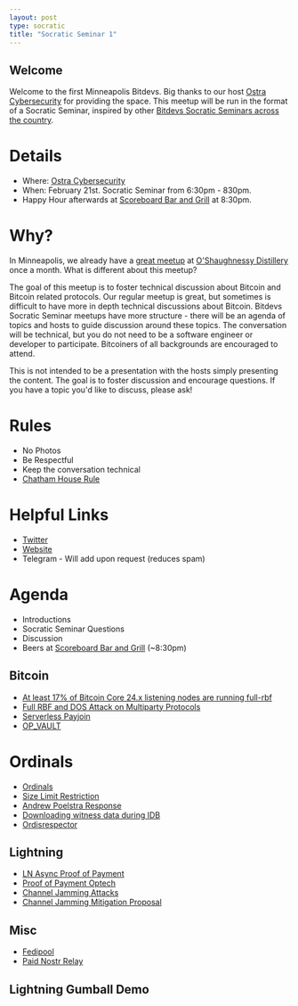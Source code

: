 ```yaml
---
layout: post
type: socratic
title: "Socratic Seminar 1"
---
```


## Welcome

Welcome to the first Minneapolis Bitdevs. Big thanks to our host [Ostra Cybersecurity](https://maps.app.goo.gl/cSSvumatPqFG7ubq5?g_st=ic) for providing the space.
This meetup will be run in the format of a Socratic Seminar, inspired by other [Bitdevs Socratic Seminars across the country](https://bitdevs.org/cities).

# Details
 - Where: [Ostra Cybersecurity](https://www.google.com/maps/place/Ostra+Cybersecurity+Inc./@44.8933576,-93.4485011,17z/data=!3m1!4b1!4m5!3m4!1s0x52b34b93ae094403:0xef55f345c4ca790!8m2!3d44.8933538!4d-93.4463124)
 - When: February 21st. Socratic Seminar from 6:30pm - 830pm. 
 - Happy Hour afterwards at [Scoreboard Bar and Grill](https://goo.gl/maps/PfpHh6rhWJcNYERr5) at 8:30pm. 

# Why?
In Minneapolis, we already have a [great meetup](https://twitter.com/BitcoinersMPLS) at [O'Shaughnessy Distillery](https://osdistilling.com/home-page/) once a month. What is different about this meetup?

The goal of this meetup is to foster technical discussion about Bitcoin and Bitcoin related protocols. Our regular meetup is great, but sometimes is difficult to have
more in depth technical discussions about Bitcoin. Bitdevs Socratic Seminar meetups have more structure - there will be an agenda of topics and hosts to guide discussion
around these topics. The conversation will be technical, but you do not need to be a software engineer or developer to participate. Bitcoiners of all backgrounds are
encouraged to attend.

This is not intended to be a presentation with the hosts simply presenting the content. The goal is to foster discussion and encourage questions. If you have a topic you'd like to discuss, please ask!

# Rules
 - No Photos
 - Be Respectful
 - Keep the conversation technical
 - [Chatham House Rule](https://www.facilitator.school/blog/chatham-house-rule)

# Helpful Links
 - [Twitter](https://twitter.com/BitcoinersMPLS)
 - [Website](https://bitdevsmpls.github.io)
 - Telegram - Will add upon request (reduces spam)

# Agenda
 - Introductions
 - Socratic Seminar Questions
 - Discussion
 - Beers at [Scoreboard Bar and Grill](https://goo.gl/maps/PfpHh6rhWJcNYERr5) (~8:30pm)


## Bitcoin
- [At least 17% of Bitcoin Core 24.x listening nodes are running full-rbf](https://lists.linuxfoundation.org/pipermail/bitcoin-dev/2022-December/021296.html)
- [Full RBF and DOS Attack on Multiparty Protocols](https://lists.linuxfoundation.org/pipermail/bitcoin-dev/2023-January/021322.html)
- [Serverless Payjoin](https://lists.linuxfoundation.org/pipermail/bitcoin-dev/2023-January/021364.html)
- [OP_VAULT](https://github.com/jamesob/bips/blob/jamesob-23-02-opvault/bip-vaults.mediawiki)

# Ordinals
 - [Ordinals](https://ordinals.com/)
 - [Size Limit Restriction](https://lists.linuxfoundation.org/pipermail/bitcoin-dev/2023-January/021370.html)
 - [Andrew Poelstra Response](https://lists.linuxfoundation.org/pipermail/bitcoin-dev/2023-January/021372.html)
 - [Downloading witness data during IDB](https://bitcoin.stackexchange.com/questions/117057/why-is-witness-data-downloaded-during-ibd-in-prune-mode)
 - [Ordisrespector](https://minibolt.info/guide/bonus/bitcoin/ordisrespector.html)

## Lightning
- [LN Async Proof of Payment](https://lists.linuxfoundation.org/pipermail/lightning-dev/2023-January/003831.html)
- [Proof of Payment Optech](https://bitcoinops.org/en/newsletters/2023/02/01/#ln-async-proof-of-payment)
- [Channel Jamming Attacks](https://bitcoinops.org/en/topics/channel-jamming-attacks/)
- [Channel Jamming Mitigation Proposal](https://lists.linuxfoundation.org/pipermail/lightning-dev/2023-January/003834.html)

## Misc
- [Fedipool](https://github.com/fedimint/fedimint/discussions/1504)
- [Paid Nostr Relay](https://andreneves.xyz/p/how-to-setup-a-paid-nostr-relay)

## Lightning Gumball Demo